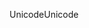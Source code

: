 <span data-ttu-id="91890-101">Unicode</span><span class="sxs-lookup"><span data-stu-id="91890-101">Unicode</span></span>